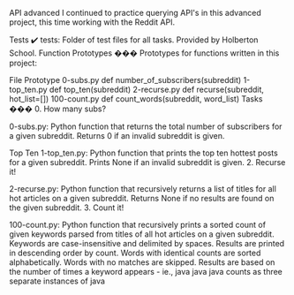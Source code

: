 API advanced I continued to practice querying API's in this advanced project, this time working with the Reddit API.

Tests ✔️ tests: Folder of test files for all tasks. Provided by Holberton School. Function Prototypes ��� Prototypes for functions written in this project:

File Prototype 0-subs.py def number_of_subscribers(subreddit) 1-top_ten.py def top_ten(subreddit) 2-recurse.py def recurse(subreddit, hot_list=[]) 100-count.py def count_words(subreddit, word_list) Tasks ��� 0. How many subs?

0-subs.py: Python function that returns the total number of subscribers for a given subreddit. Returns 0 if an invalid subreddit is given.

Top Ten
1-top_ten.py: Python function that prints the top ten hottest posts for a given subreddit. Prints None if an invalid subreddit is given. 2. Recurse it!

2-recurse.py: Python function that recursively returns a list of titles for all hot articles on a given subreddit. Returns None if no results are found on the given subreddit. 3. Count it!

100-count.py: Python function that recursively prints a sorted count of given keywords parsed from titles of all hot articles on a given subreddit. Keywords are case-insensitive and delimited by spaces. Results are printed in descending order by count. Words with identical counts are sorted alphabetically. Words with no matches are skipped. Results are based on the number of times a keyword appears - ie., java java java counts as three separate instances of java


